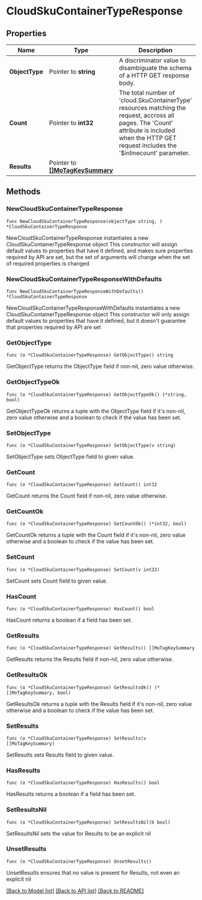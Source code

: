 # CloudSkuContainerTypeResponse

## Properties

Name | Type | Description | Notes
------------ | ------------- | ------------- | -------------
**ObjectType** | Pointer to **string** | A discriminator value to disambiguate the schema of a HTTP GET response body. | 
**Count** | Pointer to **int32** | The total number of &#39;cloud.SkuContainerType&#39; resources matching the request, accross all pages. The &#39;Count&#39; attribute is included when the HTTP GET request includes the &#39;$inlinecount&#39; parameter. | [optional] 
**Results** | Pointer to [**[]MoTagKeySummary**](MoTagKeySummary.md) |  | [optional] 

## Methods

### NewCloudSkuContainerTypeResponse

`func NewCloudSkuContainerTypeResponse(objectType string, ) *CloudSkuContainerTypeResponse`

NewCloudSkuContainerTypeResponse instantiates a new CloudSkuContainerTypeResponse object
This constructor will assign default values to properties that have it defined,
and makes sure properties required by API are set, but the set of arguments
will change when the set of required properties is changed

### NewCloudSkuContainerTypeResponseWithDefaults

`func NewCloudSkuContainerTypeResponseWithDefaults() *CloudSkuContainerTypeResponse`

NewCloudSkuContainerTypeResponseWithDefaults instantiates a new CloudSkuContainerTypeResponse object
This constructor will only assign default values to properties that have it defined,
but it doesn't guarantee that properties required by API are set

### GetObjectType

`func (o *CloudSkuContainerTypeResponse) GetObjectType() string`

GetObjectType returns the ObjectType field if non-nil, zero value otherwise.

### GetObjectTypeOk

`func (o *CloudSkuContainerTypeResponse) GetObjectTypeOk() (*string, bool)`

GetObjectTypeOk returns a tuple with the ObjectType field if it's non-nil, zero value otherwise
and a boolean to check if the value has been set.

### SetObjectType

`func (o *CloudSkuContainerTypeResponse) SetObjectType(v string)`

SetObjectType sets ObjectType field to given value.


### GetCount

`func (o *CloudSkuContainerTypeResponse) GetCount() int32`

GetCount returns the Count field if non-nil, zero value otherwise.

### GetCountOk

`func (o *CloudSkuContainerTypeResponse) GetCountOk() (*int32, bool)`

GetCountOk returns a tuple with the Count field if it's non-nil, zero value otherwise
and a boolean to check if the value has been set.

### SetCount

`func (o *CloudSkuContainerTypeResponse) SetCount(v int32)`

SetCount sets Count field to given value.

### HasCount

`func (o *CloudSkuContainerTypeResponse) HasCount() bool`

HasCount returns a boolean if a field has been set.

### GetResults

`func (o *CloudSkuContainerTypeResponse) GetResults() []MoTagKeySummary`

GetResults returns the Results field if non-nil, zero value otherwise.

### GetResultsOk

`func (o *CloudSkuContainerTypeResponse) GetResultsOk() (*[]MoTagKeySummary, bool)`

GetResultsOk returns a tuple with the Results field if it's non-nil, zero value otherwise
and a boolean to check if the value has been set.

### SetResults

`func (o *CloudSkuContainerTypeResponse) SetResults(v []MoTagKeySummary)`

SetResults sets Results field to given value.

### HasResults

`func (o *CloudSkuContainerTypeResponse) HasResults() bool`

HasResults returns a boolean if a field has been set.

### SetResultsNil

`func (o *CloudSkuContainerTypeResponse) SetResultsNil(b bool)`

 SetResultsNil sets the value for Results to be an explicit nil

### UnsetResults
`func (o *CloudSkuContainerTypeResponse) UnsetResults()`

UnsetResults ensures that no value is present for Results, not even an explicit nil

[[Back to Model list]](../README.md#documentation-for-models) [[Back to API list]](../README.md#documentation-for-api-endpoints) [[Back to README]](../README.md)


